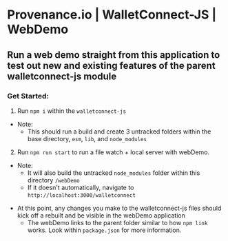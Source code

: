 # Provenance.io | WalletConnect-JS | WebDemo

## Run a web demo straight from this application to test out new and existing features of the parent walletconnect-js module

### Get Started:

1) Run `npm i` within the `walletconnect-js`
  - Note:
    - This should run a build and create 3 untracked folders within the base directory, `esm`, `lib`, and `node_modules`
2) Run `npm run start` to run a file watch + local server with webDemo.
  - Note:
    - It will also build the untracked `node_modules` folder within this directory `/webDemo`
    - If it doesn't automatically, navigate to `http://localhost:3000/walletconnect`

* At this point, any changes you make to the walletconnect-js files should kick off a rebuilt and be visible in the webDemo application
  - The webDemo links to the parent folder similar to how `npm link` works.  Look within `package.json` for more information.
